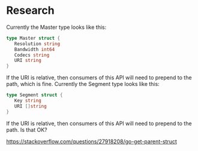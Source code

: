 # Research

Currently the Master type looks like this:

~~~go
type Master struct {
   Resolution string
   Bandwidth int64
   Codecs string
   URI string
}
~~~

If the URI is relative, then consumers of this API will need to prepend to the
path, which is fine. Currently the Segment type looks like this:

~~~go
type Segment struct {
   Key string
   URI []string
}
~~~

If the URI is relative, then consumers of this API will need to prepend to the
path. Is that OK?

https://stackoverflow.com/questions/27918208/go-get-parent-struct
